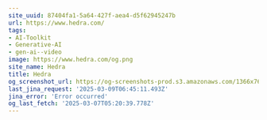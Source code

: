 ```yaml
---
site_uuid: 87404fa1-5a64-427f-aea4-d5f62945247b
url: https://www.hedra.com/
tags:
- AI-Toolkit
- Generative-AI
- gen-ai--video
image: https://www.hedra.com/og.png
site_name: Hedra
title: Hedra
og_screenshot_url: https://og-screenshots-prod.s3.amazonaws.com/1366x768/80/false/cc68f0315fe478d547c92d75241b86c2b678885e0d2cfe8ac6c639207b21db29.jpeg
last_jina_request: '2025-03-09T06:45:11.493Z'
jina_error: 'Error occurred'
og_last_fetch: '2025-03-07T05:20:39.778Z'
---
```


